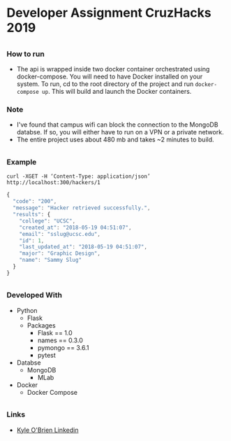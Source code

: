 # Developer Assignment CruzHacks 2019

######

### How to run
- The api is wrapped inside two docker container orchestrated using docker-compose. You will need to have Docker installed on your system. To run, cd to the root directory of the project and run `docker-compose up`. This will build and launch the Docker containers.

### Note
- I've found that campus wifi can block the connection to the MongoDB databse. If so, you will either have to run on a VPN or a private network.
- The entire project uses about 480 mb and takes ~2 minutes to build.

######

### Example
`curl -XGET -H ‘Content-Type: application/json’ http://localhost:300/hackers/1`

```javascript
{
  "code": "200",
  "message": "Hacker retrieved successfully.",
  "results": {
    "college": "UCSC",
    "created_at": "2018-05-19 04:51:07",
    "email": "sslug@ucsc.edu",
    "id": 1,
    "last_updated_at": "2018-05-19 04:51:07",
    "major": "Graphic Design",
    "name": "Sammy Slug"
  }
}
```

######

### Developed With
  - Python
    - Flask
    - Packages
        - Flask == 1.0
        - names == 0.3.0
        - pymongo == 3.6.1
        - pytest
  - Databse
    - MongoDB
        - MLab
- Docker
    - Docker Compose


######

### Links
  - [Kyle O'Brien Linkedin](https://www.linkedin.com/in/kyle1668)
